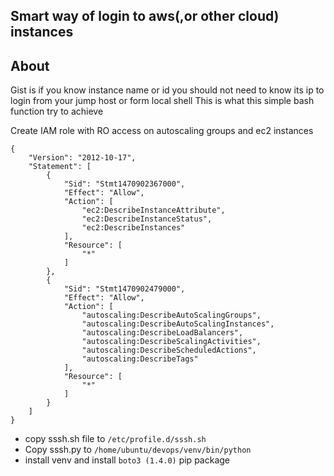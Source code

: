 Smart way of login to aws(,or other cloud) instances
----

About
---

Gist is if you know instance name or id you should not need to know its ip to login from your jump host or form local shell
This is what this simple bash function try to achieve

Create IAM role with RO access on autoscaling groups and ec2 instances
```
{
    "Version": "2012-10-17",
    "Statement": [
        {
            "Sid": "Stmt1470902367000",
            "Effect": "Allow",
            "Action": [
                "ec2:DescribeInstanceAttribute",
                "ec2:DescribeInstanceStatus",
                "ec2:DescribeInstances"
            ],
            "Resource": [
                "*"
            ]
        },
        {
            "Sid": "Stmt1470902479000",
            "Effect": "Allow",
            "Action": [
                "autoscaling:DescribeAutoScalingGroups",
                "autoscaling:DescribeAutoScalingInstances",
                "autoscaling:DescribeLoadBalancers",
                "autoscaling:DescribeScalingActivities",
                "autoscaling:DescribeScheduledActions",
                "autoscaling:DescribeTags"
            ],
            "Resource": [
                "*"
            ]
        }
    ]
}
```


- copy sssh.sh file to `/etc/profile.d/sssh.sh`
- Copy sssh.py to `/home/ubuntu/devops/venv/bin/python`
- install venv and install  `boto3 (1.4.0)` pip package
